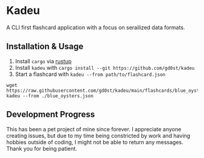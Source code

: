 # Kadeu

A CLI first flashcard application with a focus on serailized data formats.


## Installation & Usage
1. Install `cargo` via [rustup](https://www.rust-lang.org/tools/install)
2. Install `kadeu` with `cargo install --git https://github.com/gd0st/kadeu`
3. Start a flashcard with `kadeu --from path/to/flashcard.json`
```
wget https://raw.githubusercontent.com/gd0st/kadeu/main/flashcards/blue_oysters.json
kadeu --from ./blue_oysters.json
```

## Development Progress
This has been a pet project of mine since forever. I appreciate anyone creating issues, but due to my time being constricted by work and having hobbies outside of coding, I might not be able to return any messages. Thank you for being patient.